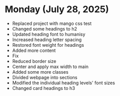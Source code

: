 # Monday (July 28, 2025)

- Replaced project with mango css test
- Changed some headings to h2
- Updated heading font to humanisy
- Increased heading letter spacing
- Restored font weight for headings
- Added more content
- Fix
- Reduced border size
- Center and apply max width to main
- Added some more classes
- Divided webpage into sections
- Modified the individual heading levels' font sizes
- Changed card headings to h3
